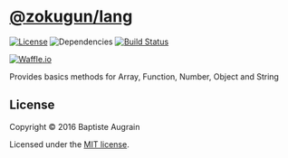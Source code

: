 [@zokugun/lang](https://github.com/ZokugunKS/lang)
=================================================================

[![License](https://img.shields.io/badge/license-MIT-blue.svg)](./LICENSE)
![Dependencies](https://img.shields.io/david/ZokugunKS/lang.svg)
[![Build Status](https://travis-ci.org/ZokugunKS/lang.svg?branch=master)](https://travis-ci.org/ZokugunKS/lang)

[![Waffle.io](https://img.shields.io/badge/kanban-waffle.io-blue.svg)](https://waffle.io/ZokugunKS/lang)

Provides basics methods for Array, Function, Number, Object and String

License
-------

Copyright &copy; 2016 Baptiste Augrain

Licensed under the [MIT license](http://www.opensource.org/licenses/mit-license.php).